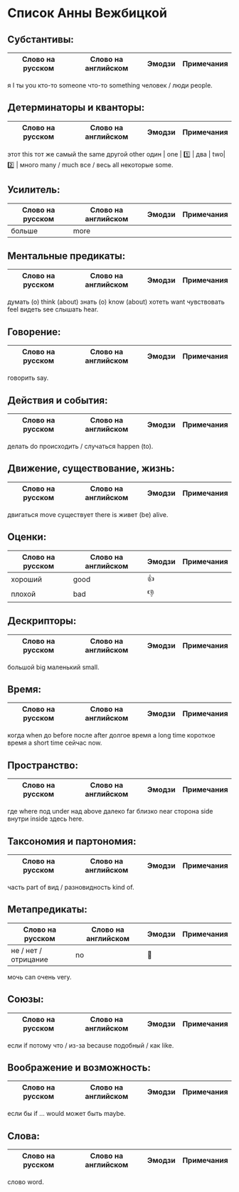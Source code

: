 # Список Анны Вежбицкой

## Субстантивы: 
Слово на русском | Слово на английском | Эмодзи | Примечания
-----------------|---------------------|--------|-----------
я I
ты you
кто-то someone
что-то something
человек / люди people.

## Детерминаторы и кванторы: 
Слово на русском | Слово на английском | Эмодзи | Примечания
-----------------|---------------------|--------|-----------
этот this
тот же самый the same
другой other
один | one | :one: |
два | two| :two: |
много many / much
все / весь all
некоторые some.

## Усилитель: 
Слово на русском | Слово на английском | Эмодзи | Примечания
-----------------|---------------------|--------|-----------
больше | more | | |

## Ментальные предикаты: 
Слово на русском | Слово на английском | Эмодзи | Примечания
-----------------|---------------------|--------|-----------
думать (о) think (about)
знать (о) know (about)
хотеть want
чувствовать feel
видеть see
слышать hear.

## Говорение: 
Слово на русском | Слово на английском | Эмодзи | Примечания
-----------------|---------------------|--------|-----------
говорить say.

## Действия и события: 
Слово на русском | Слово на английском | Эмодзи | Примечания
-----------------|---------------------|--------|-----------
делать do
происходить / случаться happen (to).

## Движение, существование, жизнь: 
Слово на русском | Слово на английском | Эмодзи | Примечания
-----------------|---------------------|--------|-----------
двигаться move
существует there is
живет (be) alive.

## Оценки: 
Слово на русском | Слово на английском | Эмодзи | Примечания
-----------------|---------------------|--------|-----------
хороший | good | :+1: |
плохой | bad | :-1: |

## Дескрипторы: 
Слово на русском | Слово на английском | Эмодзи | Примечания
-----------------|---------------------|--------|-----------
большой big
маленький small.

## Время: 
Слово на русском | Слово на английском | Эмодзи | Примечания
-----------------|---------------------|--------|-----------
когда when
до before
после after
долгое время a long time
короткое время a short time
сейчас now.

## Пространство: 
Слово на русском | Слово на английском | Эмодзи | Примечания
-----------------|---------------------|--------|-----------
где where
под under
над above
далеко far
близко near
сторона side
внутри inside
здесь here.

## Таксономия и партономия: 
Слово на русском | Слово на английском | Эмодзи | Примечания
-----------------|---------------------|--------|-----------
часть part of
вид / разновидность kind of.

## Метапредикаты: 
Слово на русском | Слово на английском | Эмодзи | Примечания
-----------------|---------------------|--------|-----------
не / нет / отрицание | no | :no_entry_sign: |
мочь саn
очень very.

## Союзы: 
Слово на русском | Слово на английском | Эмодзи | Примечания
-----------------|---------------------|--------|-----------
если if
потому что / из-за because
подобный / как like.

## Воображение и возможность: 
Слово на русском | Слово на английском | Эмодзи | Примечания
-----------------|---------------------|--------|-----------
если бы if … would
может быть maybe.
## Слова: 
Слово на русском | Слово на английском | Эмодзи | Примечания
-----------------|---------------------|--------|-----------
слово word.